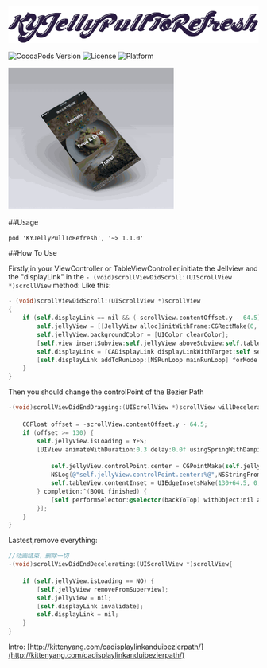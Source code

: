 
<p align="left" >
  <img src="logo.png" alt="KYJellyPullToRefresh" title="KYJellyPullToRefresh">
</p>


![CocoaPods Version](https://img.shields.io/badge/pod-v1.1.0-brightgreen.svg)
![License](https://img.shields.io/badge/license-MIT-blue.svg)
![Platform](https://img.shields.io/badge/platform-iOS-red.svg)



![](ball.gif)


##Usage

`pod 'KYJellyPullToRefresh', '~> 1.1.0'`


##How To Use

Firstly,in your ViewController or TableViewController,initiate the Jellview and the "displayLink"  in the `- (void)scrollViewDidScroll:(UIScrollView *)scrollView`  method:
Like this:
```objective-c
- (void)scrollViewDidScroll:(UIScrollView *)scrollView
{
    if (self.displayLink == nil && (-scrollView.contentOffset.y - 64.5) > 0) {
        self.jellyView = [[JellyView alloc]initWithFrame:CGRectMake(0, -jellyHeaderHeight , [UIScreen mainScreen].bounds.size.width, jellyHeaderHeight)];
        self.jellyView.backgroundColor = [UIColor clearColor];
        [self.view insertSubview:self.jellyView aboveSubview:self.tableView];
        self.displayLink = [CADisplayLink displayLinkWithTarget:self selector:@selector(displayLinkAction:)];
        [self.displayLink addToRunLoop:[NSRunLoop mainRunLoop] forMode:NSRunLoopCommonModes];
    }
}
```

Then you should change the controlPoint of the Bezier Path

```objective-c
-(void)scrollViewDidEndDragging:(UIScrollView *)scrollView willDecelerate:(BOOL)decelerate{

    CGFloat offset = -scrollView.contentOffset.y - 64.5;
    if (offset >= 130) {
        self.jellyView.isLoading = YES;
        [UIView animateWithDuration:0.3 delay:0.0f usingSpringWithDamping:0.4f initialSpringVelocity:0.0f options:UIViewAnimationOptionCurveEaseInOut animations:^{
            
            self.jellyView.controlPoint.center = CGPointMake(self.jellyView.userFrame.size.width / 2, jellyHeaderHeight);
            NSLog(@"self.jellyView.controlPoint.center:%@",NSStringFromCGPoint(self.jellyView.controlPoint.center));
            self.tableView.contentInset = UIEdgeInsetsMake(130+64.5, 0, 0, 0);
        } completion:^(BOOL finished) {
            [self performSelector:@selector(backToTop) withObject:nil afterDelay:2.0f];
        }];
    }
}

```

Lastest,remove everything:

```objective-c
//动画结束，删除一切
-(void)scrollViewDidEndDecelerating:(UIScrollView *)scrollView{

    if (self.jellyView.isLoading == NO) {
        [self.jellyView removeFromSuperview];
        self.jellyView = nil;
        [self.displayLink invalidate];
        self.displayLink = nil;
    }
}

```


Intro:  [http://kittenyang.com/cadisplaylinkanduibezierpath/](http://kittenyang.com/cadisplaylinkanduibezierpath/)


